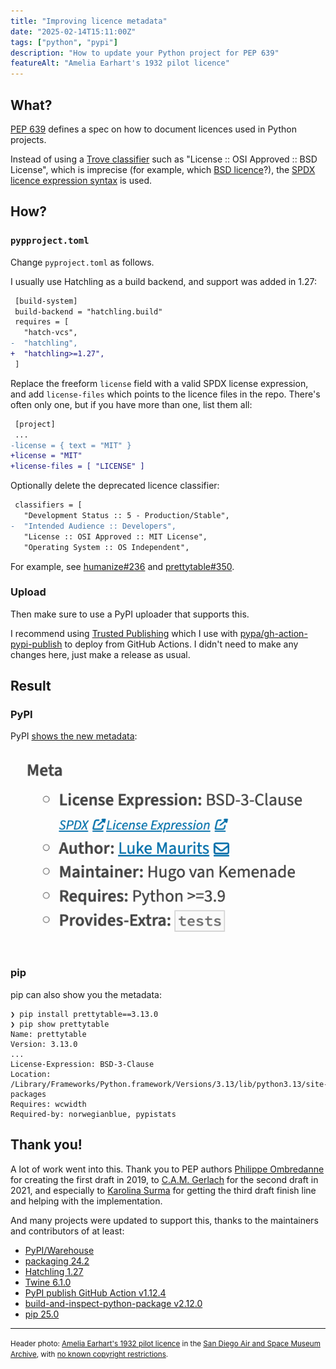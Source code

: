 ```yaml
---
title: "Improving licence metadata"
date: "2025-02-14T15:11:00Z"
tags: ["python", "pypi"]
description: "How to update your Python project for PEP 639"
featureAlt: "Amelia Earhart's 1932 pilot licence"
---
```


## What?

[PEP 639](https://peps.python.org/pep-0639/) defines a spec on how to document licences
used in Python projects.

Instead of using a [Trove classifier](https://pypi.org/classifiers/) such as "License ::
OSI Approved :: BSD License", which is imprecise (for example, which
[BSD licence](https://en.wikipedia.org/wiki/BSD_licenses)?), the
[SPDX licence expression syntax](https://spdx.github.io/spdx-spec/v2.2.2/SPDX-license-expressions/)
is used.

## How?

### `pypproject.toml`

Change `pyproject.toml` as follows.

I usually use Hatchling as a build backend, and support was added in 1.27:

```diff
 [build-system]
 build-backend = "hatchling.build"
 requires = [
   "hatch-vcs",
-  "hatchling",
+  "hatchling>=1.27",
 ]
```

Replace the freeform `license` field with a valid SPDX license expression, and add
`license-files` which points to the licence files in the repo. There's often only one,
but if you have more than one, list them all:

```diff
 [project]
 ...
-license = { text = "MIT" }
+license = "MIT"
+license-files = [ "LICENSE" ]
```

Optionally delete the deprecated licence classifier:

```diff
 classifiers = [
   "Development Status :: 5 - Production/Stable",
-  "Intended Audience :: Developers",
   "License :: OSI Approved :: MIT License",
   "Operating System :: OS Independent",
```

For example, see [humanize#236](https://github.com/python-humanize/humanize/pull/236)
and [prettytable#350](https://github.com/prettytable/prettytable/pull/350).

### Upload

Then make sure to use a PyPI uploader that supports this.

I recommend using [Trusted Publishing](https://docs.pypi.org/trusted-publishers/) which
I use with [pypa/gh-action-pypi-publish](https://github.com/pypa/gh-action-pypi-publish)
to deploy from GitHub Actions. I didn't need to make any changes here, just make a
release as usual.

## Result

### PyPI

PyPI [shows the new metadata](https://pypi.org/project/prettytable/3.13.0/):

![Screenshot of PyPI showing licence expression: BSD-3-Clause](pypi-licence.png)

### pip

pip can also show you the metadata:

```shell
❯ pip install prettytable==3.13.0
❯ pip show prettytable
Name: prettytable
Version: 3.13.0
...
License-Expression: BSD-3-Clause
Location: /Library/Frameworks/Python.framework/Versions/3.13/lib/python3.13/site-packages
Requires: wcwidth
Required-by: norwegianblue, pypistats
```

## Thank you!

A lot of work went into this. Thank you to PEP authors
[Philippe Ombredanne](https://github.com/pombredanne) for creating the first draft in
2019, to [C.A.M. Gerlach](https://github.com/cam-gerlach) for the second draft in 2021,
and especially to [Karolina Surma](https://karolinasurma.eu/) for getting the third
draft finish line and helping with the implementation.

And many projects were updated to support this, thanks to the maintainers and
contributors of at least:

- [PyPI/Warehouse](https://github.com/pypi/warehouse/issues/16620)
- [packaging 24.2](https://packaging.pypa.io/en/stable/changelog.html)
- [Hatchling 1.27](https://hatch.pypa.io/dev/history/hatchling/)
- [Twine 6.1.0](https://twine.readthedocs.io/en/stable/changelog.html)
- [PyPI publish GitHub Action v1.12.4](https://github.com/pypa/gh-action-pypi-publish/releases/tag/v1.12.4)
- [build-and-inspect-python-package v2.12.0](https://github.com/hynek/build-and-inspect-python-package/releases/tag/v2.12.0)
- [pip 25.0](https://ichard26.github.io/blog/2025/01/whats-new-in-pip-25.0/)

---

<small>Header photo:
<a target="_blank" rel="noopener noreferrer" href="https://www.flickr.com/photos/sdasmarchives/49801923846/">Amelia
Earhart's 1932 pilot licence</a> in the
<a target="_blank" rel="noopener noreferrer" href="https://www.flickr.com/photos/sdasmarchives/">San
Diego Air and Space Museum Archive</a>, with
<a target="_blank" rel="noopener noreferrer" href="https://www.flickr.com/commons/usage/">no
known copyright restrictions</a>.</small>
